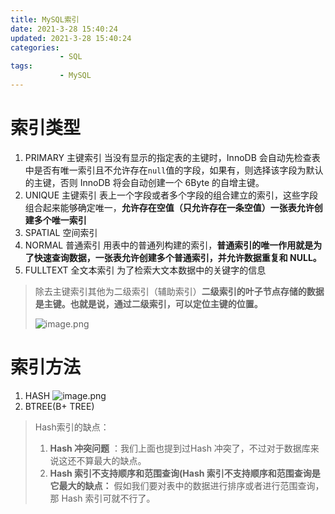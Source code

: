 ```yaml
---
title: MySQL索引
date: 2021-3-28 15:40:24
updated: 2021-3-28 15:40:24
categories: 
           - SQL
tags:
           - MySQL
---
```


# 索引类型

1. PRIMARY 主键索引 当没有显示的指定表的主键时，InnoDB 会自动先检查表中是否有唯一索引且不允许存在`null`值的字段，如果有，则选择该字段为默认的主键，否则 InnoDB 将会自动创建一个 6Byte 的自增主键。
2. UNIQUE 主键索引 表上一个字段或者多个字段的组合建立的索引，这些字段组合起来能够确定唯一，**允许存在空值（只允许存在一条空值）一张表允许创建多个唯一索引**<br />
3. SPATIAL 空间索引
4. NORMAL 普通索引 用表中的普通列构建的索引，**普通索引的唯一作用就是为了快速查询数据，一张表允许创建多个普通索引，并允许数据重复和 NULL。**<br />
5. FULLTEXT 全文本索引 为了检索大文本数据中的关键字的信息

> 除去主键索引其他为二级索引（辅助索引）**二级索引的叶子节点存储的数据是主键。也就是说，通过二级索引，可以定位主键的位置。**
>
> ![image.png](assets/image-20220324172028-l1r1q1q.png)
>

# 索引方法

1. HASH
   ![image.png](assets/image-20220324170504-ogxat9s.png)
2. BTREE(B+ TREE)

> Hash索引的缺点：
>
> 1. **Hash 冲突问题** ：我们上面也提到过Hash 冲突了，不过对于数据库来说这还不算最大的缺点。
> 2. **Hash 索引不支持顺序和范围查询(Hash 索引不支持顺序和范围查询是它最大的缺点：** 假如我们要对表中的数据进行排序或者进行范围查询，那 Hash 索引可就不行了。
>